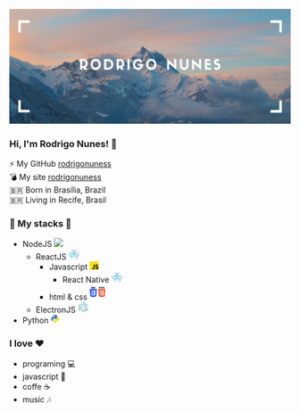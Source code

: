 ![alt text](https://github.com/rodrigonuness/rodrigonuness/blob/master/image.png)

### Hi, I'm Rodrigo Nunes!  💜

⚡ My GitHub [rodrigonuness](https://github.com/rodrigonuness) <br>
💣 My site [rodrigonuness](https://rodrigonuness.github.io/index.html) <br>
🇧🇷 Born in Brasília, Brazil <br>
🇧🇷 Living in Recife, Brasil

### 🚀 My stacks 💙
  - NodeJS <img src="https://nodejs.org/static/images/favicons/favicon.ico" width="16">
      - ReactJS <img src="https://github.com/rodrigonuness/language_pictures/blob/master/ReactJS.png" width="20">
          - Javascript <img src="https://github.com/rodrigonuness/language_pictures/blob/master/Javascript.png" width="16">
              - React Native <img src="https://github.com/rodrigonuness/language_pictures/blob/master/ReactJS.png" width="20">
          - html & css <img src="https://github.com/rodrigonuness/language_pictures/blob/master/html&css.png" width="28">
      - ElectronJS <img src="https://github.com/rodrigonuness/language_pictures/blob/master/ElectronJS.png" width="20">
  - Python <img src="https://github.com/rodrigonuness/language_pictures/blob/master/Python.png" width="16">

### I love ❤️
- programing 💻
- javascript 💛
- coffe ☕
- music 🎶

